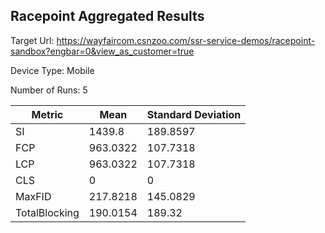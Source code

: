 ## Racepoint Aggregated Results

Target Url:
https://wayfaircom.csnzoo.com/ssr-service-demos/racepoint-sandbox?engbar=0&view_as_customer=true

Device Type: Mobile

Number of Runs: 5

| Metric        | Mean     | Standard Deviation |
| ------------- | -------- | ------------------ |
| SI            | 1439.8   | 189.8597           |
| FCP           | 963.0322 | 107.7318           |
| LCP           | 963.0322 | 107.7318           |
| CLS           | 0        | 0                  |
| MaxFID        | 217.8218 | 145.0829           |
| TotalBlocking | 190.0154 | 189.32             |
